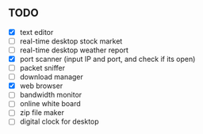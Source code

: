 ## TODO

- [x] text editor
- [ ] real-time desktop stock market
- [ ] real-time desktop weather report
- [x] port scanner (input IP and port, and check if its open)
- [ ] packet sniffer
- [ ] download manager
- [x] web browser
- [ ] bandwidth monitor
- [ ] online white board
- [ ] zip file maker
- [ ] digital clock for desktop
